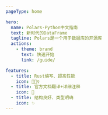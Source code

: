 ```yaml
---
pageType: home

hero:
  name: Polars-Python中文指南
  text: 新时代的DataFrame
  tagline: Polars是一个用于数据库的开源库
  actions:
    - theme: brand
      text: 快速开始
      link: /guide/

features:
  - title: Rust编写、超高性能
    icon: 🏃🏻‍♀️
  - title: 官方文档翻译+详细注释
    icon: 📃
  - title: 结构良好、类型明确
    icon: ✨
---
```

